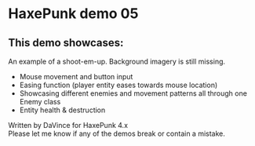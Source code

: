 HaxePunk demo 05
================

This demo showcases:
--------------------

An example of a shoot-em-up. Background imagery is still missing.

* Mouse movement and button input
* Easing function (player entity eases towards mouse location)
* Showcasing different enemies and movement patterns all through one Enemy class
* Entity health & destruction

Written by DaVince for HaxePunk 4.x  
Please let me know if any of the demos break or contain a mistake.
